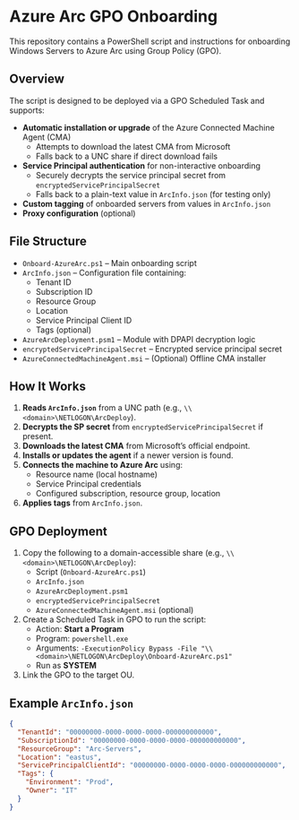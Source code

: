 # Azure Arc GPO Onboarding

This repository contains a PowerShell script and instructions for onboarding Windows Servers to Azure Arc using Group Policy (GPO).

## Overview

The script is designed to be deployed via a GPO Scheduled Task and supports:

- **Automatic installation or upgrade** of the Azure Connected Machine Agent (CMA)  
  - Attempts to download the latest CMA from Microsoft  
  - Falls back to a UNC share if direct download fails  
- **Service Principal authentication** for non-interactive onboarding  
  - Securely decrypts the service principal secret from `encryptedServicePrincipalSecret`  
  - Falls back to a plain-text value in `ArcInfo.json` (for testing only)  
- **Custom tagging** of onboarded servers from values in `ArcInfo.json`  
- **Proxy configuration** (optional)

## File Structure

- `Onboard-AzureArc.ps1` – Main onboarding script  
- `ArcInfo.json` – Configuration file containing:
  - Tenant ID
  - Subscription ID
  - Resource Group
  - Location
  - Service Principal Client ID
  - Tags (optional)
- `AzureArcDeployment.psm1` – Module with DPAPI decryption logic  
- `encryptedServicePrincipalSecret` – Encrypted service principal secret  
- `AzureConnectedMachineAgent.msi` – (Optional) Offline CMA installer

## How It Works

1. **Reads `ArcInfo.json`** from a UNC path (e.g., `\\<domain>\NETLOGON\ArcDeploy`).
2. **Decrypts the SP secret** from `encryptedServicePrincipalSecret` if present.
3. **Downloads the latest CMA** from Microsoft’s official endpoint.
4. **Installs or updates the agent** if a newer version is found.
5. **Connects the machine to Azure Arc** using:
   - Resource name (local hostname)
   - Service Principal credentials
   - Configured subscription, resource group, location
6. **Applies tags** from `ArcInfo.json`.

## GPO Deployment

1. Copy the following to a domain-accessible share (e.g., `\\<domain>\NETLOGON\ArcDeploy`):
   - Script (`Onboard-AzureArc.ps1`)
   - `ArcInfo.json`
   - `AzureArcDeployment.psm1`
   - `encryptedServicePrincipalSecret`
   - `AzureConnectedMachineAgent.msi` (optional)
2. Create a Scheduled Task in GPO to run the script:
   - Action: **Start a Program**
   - Program: `powershell.exe`
   - Arguments: `-ExecutionPolicy Bypass -File "\\<domain>\NETLOGON\ArcDeploy\Onboard-AzureArc.ps1"`
   - Run as **SYSTEM**
3. Link the GPO to the target OU.

## Example `ArcInfo.json`

```json
{
  "TenantId": "00000000-0000-0000-0000-000000000000",
  "SubscriptionId": "00000000-0000-0000-0000-000000000000",
  "ResourceGroup": "Arc-Servers",
  "Location": "eastus",
  "ServicePrincipalClientId": "00000000-0000-0000-0000-000000000000",
  "Tags": {
    "Environment": "Prod",
    "Owner": "IT"
  }
}

